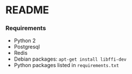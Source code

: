 # README #

### Requirements ###

* Python 2
* Postgresql
* Redis
* Debian packages: `apt-get install libffi-dev`
* Python packages listed in `requirements.txt`
